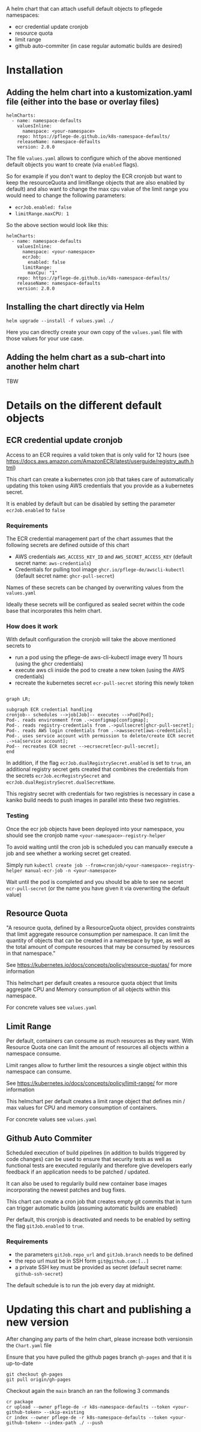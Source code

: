 
A helm chart that can attach usefull default objects to pflegede namespaces:
* ecr credential update cronjob
* resource quota
* limit range
* github auto-commiter (in case regular automatic builds are desired)

# Installation

## Adding the helm chart into a kustomization.yaml file (either into the base or overlay files)

```
helmCharts:
  - name: namespace-defaults
    valuesInline:
      namespace: <your-namespace>
    repo: https://pflege-de.github.io/k8s-namespace-defaults/
    releaseName: namespace-defaults
    version: 2.0.0
```
The file `values.yaml` allows to configure which of the above mentioned default objects you want to create (via `enabled` flags).

So for example if you don't want to deploy the ECR cronjob but want to keep the resourceQuota and limitRange objects that are also enabled by default) and also want to change the max cpu value of the limit range you would need to change the following parameters:
* `ecrJob.enabled: false`
* `limitRange.maxCPU: 1`

So the above section would look like this:

```
helmCharts:
  - name: namespace-defaults
    valuesInline:
      namespace: <your-namespace>
      ecrJob:
        enabled: false
      limitRange: 
        maxCpu: "1"
    repo: https://pflege-de.github.io/k8s-namespace-defaults/
    releaseName: namespace-defaults
    version: 2.0.0
```


## Installing the chart directly via Helm
 
```console
helm upgrade --install -f values.yaml ./
```

Here you can directly create your own copy of the `values.yaml` file with those values for your use case.

## Adding the helm chart as a sub-chart into another helm chart

TBW

# Details on the different default objects

## ECR credential update cronjob

Access to an ECR requires a valid token that is only valid for 12 hours (see https://docs.aws.amazon.com/AmazonECR/latest/userguide/registry_auth.html)

This chart can create a kubernetes cron job that takes care of automatically updating this token using AWS credentials that you provide as a kubernetes secret.

It is enabled by default but can be disabled by setting the parameter `ecrJob.enabled` to `false`

### Requirements

The ECR credential management part of the chart assumes that the following secrets are defined outside of this chart
* AWS credentials `AWS_ACCESS_KEY_ID` and `AWS_SECRET_ACCESS_KEY` 
(default secret name: `aws-credentials`)
* Credentials for pulling tool image `ghcr.io/pflege-de/awscli-kubectl` (default secret name: `ghcr-pull-secret`)

Names of these secrets can be changed by overwriting values from the `values.yaml`

Ideally these secrets will be configured as sealed secret within the code base that incorporates this helm chart.

### How does it work

With default configuration the cronjob will take the above mentioned secrets to
* run a pod using the pflege-de aws-cli-kubectl image every 11 hours (using the ghcr credentials)
* execute aws cli inside the pod to create a new token (using the AWS credentials)
* recreate the kubernetes secret `ecr-pull-secret` storing this newly token


```mermaid

graph LR;

subgraph ECR credential handling
cronjob-- schedules -->job[Job]-- executes -->Pod[Pod];
Pod-. reads environment from .->configmap[configmap];
Pod-. reads registry-credentials from .->pullsecret[ghcr-pull-secret];
Pod-. reads AWS login credentials from .->awssecret[aws-credentials];
Pod-. uses service account with permission to delete/create ECR secret .->sa[service account];
Pod-- recreates ECR secret -->ecrsecret[ecr-pull-secret];
end

 ```

 In addition, if the flag `ecrJob.dualRegistrySecret.enabled` is set to `true`, an additional registry secret gets created that combines the credentials from the secrets `ecrJob.ecrRegistrySecret` and `ecrJob.dualRegistrySecret.dualSecretName`.

 This registry secret with credentials for two registries is necessary in case a kaniko build needs to push images in parallel into these two registries.

 ### Testing 

 Once the ecr job objects have been deployed into your namespace, you should see the cronjob name `<your-namespace>-registry-helper`

To avoid waiting until the cron job is scheduled you can manually execute a job and see whether a working secret get created.

Simply run `kubectl create job --from=cronjob/<your-namespace>-registry-helper manual-ecr-job -n <your-namespace>`

Wait until the pod is completed and you should be able to see ne secret `ecr-pull-secret` (or the name you have given it via overwriting the default value)

## Resource Quota

"A resource quota, defined by a ResourceQuota object, provides constraints that limit aggregate resource consumption per namespace. It can limit the quantity of objects that can be created in a namespace by type, as well as the total amount of compute resources that may be consumed by resources in that namespace." 

See https://kubernetes.io/docs/concepts/policy/resource-quotas/ for more information

This helmchart per default creates a resource quota object that limits aggregate CPU and Memory consumption of all objects within this namespace.

For concrete values see `values.yaml`

## Limit Range

Per default, containers can consume as much resources as they want.
With Resource Quota one can limit the amount of resources all objects within a namespace consume.

Limit ranges allow to further limit the resources a single object within this namespace can consume.

See https://kubernetes.io/docs/concepts/policy/limit-range/ for more information

This helmchart per default creates a limit range object that defines min / max values for CPU and memory consumption of containers.

For concrete values see `values.yaml`

## Github Auto Commiter

Scheduled execution of build pipelines (in addition to builds triggered by code changes) can be used to ensure that security tests as well as functional tests are executed regularily and therefore give developers early feedback if an application needs to be patched / updated.

It can also be used to regularily build new container base images incorporating the newest patches and bug fixes.

This chart can create a cron job that creates empty git commits that in turn can trigger automatic builds (assuming automatic builds are enabled)

Per default, this cronjob is deactivated and needs to be enabled by setting the flag `gitJob.enabled` to `true`.

### Requirements

* the parameters `gitJob.repo_url` and `gitJob.branch` needs to be defined
* the repo url must be in SSH form `git@github.com:[..]`
* a private SSH key must be provided as secret (default secret name: `github-ssh-secret`)

The default schedule is to run the job every day at midnight. 

# Updating this chart and publishing a new version

After changing any parts of the helm chart, please increase both versionsin the `Chart.yaml` file

Ensure that you have pulled the github pages branch `gh-pages` and that it is up-to-date

```
git checkout gh-pages
git pull origin/gh-pages
```

Checkout again the `main` branch an ran the following 3 commands
```
cr package
cr upload --owner pflege-de -r k8s-namespace-defaults --token <your-github-token> --skip-existing
cr index --owner pflege-de -r k8s-namespace-defaults --token <your-github-token> --index-path ./ --push
```

